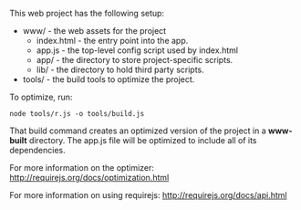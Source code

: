 This web project has the following setup:

- www/ - the web assets for the project
  - index.html - the entry point into the app.
  - app.js - the top-level config script used by index.html
  - app/ - the directory to store project-specific scripts.
  - lib/ - the directory to hold third party scripts.
- tools/ - the build tools to optimize the project.

To optimize, run:

    node tools/r.js -o tools/build.js

That build command creates an optimized version of the project in a
**www-built** directory. The app.js file will be optimized to include
all of its dependencies.

For more information on the optimizer:
http://requirejs.org/docs/optimization.html

For more information on using requirejs:
http://requirejs.org/docs/api.html
